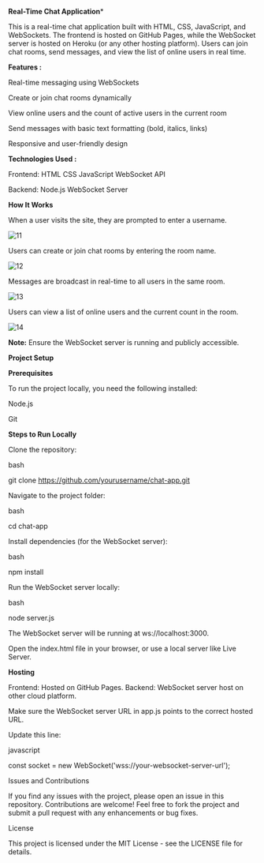 **Real-Time Chat Application***

This is a real-time chat application built with HTML, CSS, JavaScript, and WebSockets. The frontend is hosted on GitHub Pages, while the WebSocket server is hosted on Heroku (or any other hosting platform). Users can join chat rooms, send messages, and view the list of online users in real time.


**Features :**

Real-time messaging using WebSockets

Create or join chat rooms dynamically

View online users and the count of active users in the current room

Send messages with basic text formatting (bold, italics, links)

Responsive and user-friendly design


**Technologies Used :**

Frontend:
HTML
CSS
JavaScript
WebSocket API

Backend:
Node.js
WebSocket Server


**How It Works**

When a user visits the site, they are prompted to enter a username.

![11](https://github.com/user-attachments/assets/5f98489c-ae68-4807-864a-baa7c15257e3)


Users can create or join chat rooms by entering the room name.

![12](https://github.com/user-attachments/assets/7f5ecbe0-667c-4bdf-b9b6-e7fad943ec5e)


Messages are broadcast in real-time to all users in the same room.

![13](https://github.com/user-attachments/assets/9dacac8d-175c-4369-9c5f-951f18a353e9)


Users can view a list of online users and the current count in the room.

![14](https://github.com/user-attachments/assets/d8677d20-c24b-42b7-80f6-cd52b6ef4411)


**Note:** Ensure the WebSocket server is running and publicly accessible.

**Project Setup**

**Prerequisites**

To run the project locally, you need the following installed:

Node.js

Git

**Steps to Run Locally**

Clone the repository:

bash

git clone https://github.com/yourusername/chat-app.git

Navigate to the project folder:

bash

cd chat-app

Install dependencies (for the WebSocket server):

bash

npm install

Run the WebSocket server locally:

bash

node server.js

The WebSocket server will be running at ws://localhost:3000.

Open the index.html file in your browser, or use a local server like Live Server.

**Hosting**

Frontend: Hosted on GitHub Pages.
Backend: WebSocket server host on other cloud platform.

Make sure the WebSocket server URL in app.js points to the correct hosted URL. 

Update this line:

javascript

const socket = new WebSocket('wss://your-websocket-server-url');


Issues and Contributions

If you find any issues with the project, please open an issue in this repository. Contributions are welcome! Feel free to fork the project and submit a pull request with any enhancements or bug fixes.

License

This project is licensed under the MIT License - see the LICENSE file for details.
